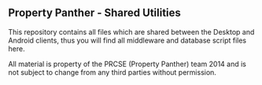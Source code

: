 ## Property Panther - Shared Utilities

This repository contains all files which are shared between the Desktop and Android clients, thus you will find all middleware and database script files here.


All material is property of the PRCSE (Property Panther) team 2014 and is not subject to change from any third parties without permission.

